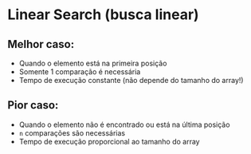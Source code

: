 # Linear Search (busca linear)

## Melhor caso:

-   Quando o elemento está na primeira posição
-   Somente 1 comparação é necessária
-   Tempo de execução constante (não depende do tamanho do array!)

## Pior caso:

-   Quando o elemento não é encontrado ou está na última posição
-   `n` comparações são necessárias
-   Tempo de execução proporcional ao tamanho do array
